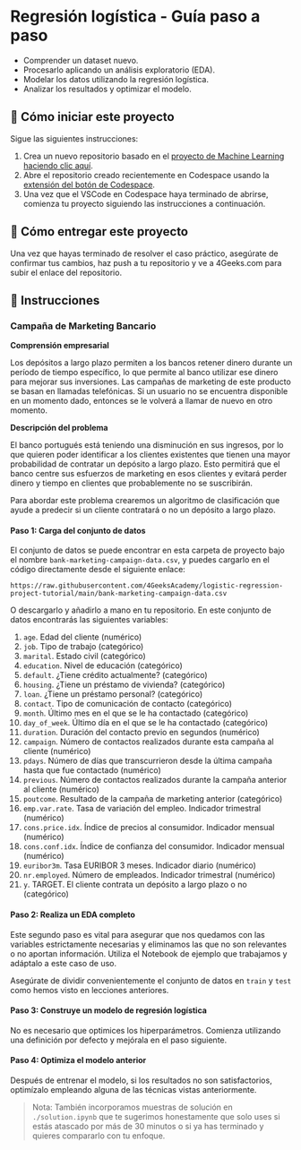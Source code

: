 <!-- hide -->
# Regresión logística - Guía paso a paso
<!-- endhide -->

- Comprender un dataset nuevo.
- Procesarlo aplicando un análisis exploratorio (EDA).
- Modelar los datos utilizando la regresión logística.
- Analizar los resultados y optimizar el modelo.

<onlyfor saas="false" withBanner="false">
  
## 🌱 Cómo iniciar este proyecto

Sigue las siguientes instrucciones:

1. Crea un nuevo repositorio basado en el [proyecto de Machine Learning](https://github.com/4GeeksAcademy/machine-learning-python-template) [haciendo clic aquí](https://github.com/4GeeksAcademy/machine-learning-python-template/generate).
2. Abre el repositorio creado recientemente en Codespace usando la [extensión del botón de Codespace](https://docs.github.com/es/codespaces/developing-in-codespaces/creating-a-codespace-for-a-repository#creating-a-codespace-for-a-repository).
3. Una vez que el VSCode en Codespace haya terminado de abrirse, comienza tu proyecto siguiendo las instrucciones a continuación.

</onlyfor>

## 🚛 Cómo entregar este proyecto

Una vez que hayas terminado de resolver el caso práctico, asegúrate de confirmar tus cambios, haz push a tu repositorio y ve a 4Geeks.com para subir el enlace del repositorio.

## 📝 Instrucciones

### Campaña de Marketing Bancario

**Comprensión empresarial**

Los depósitos a largo plazo permiten a los bancos retener dinero durante un período de tiempo específico, lo que permite al banco utilizar ese dinero para mejorar sus inversiones. Las campañas de marketing de este producto se basan en llamadas telefónicas. Si un usuario no se encuentra disponible en un momento dado, entonces se le volverá a llamar de nuevo en otro momento.

**Descripción del problema**

El banco portugués está teniendo una disminución en sus ingresos, por lo que quieren poder identificar a los clientes existentes que tienen una mayor probabilidad de contratar un depósito a largo plazo. Esto permitirá que el banco centre sus esfuerzos de marketing en esos clientes y evitará perder dinero y tiempo en clientes que probablemente no se suscribirán.

Para abordar este problema crearemos un algoritmo de clasificación que ayude a predecir si un cliente contratará o no un depósito a largo plazo.

#### Paso 1: Carga del conjunto de datos

El conjunto de datos se puede encontrar en esta carpeta de proyecto bajo el nombre `bank-marketing-campaign-data.csv`, y puedes cargarlo en el código directamente desde el siguiente enlace:

```text
https://raw.githubusercontent.com/4GeeksAcademy/logistic-regression-project-tutorial/main/bank-marketing-campaign-data.csv
```

O descargarlo y añadirlo a mano en tu repositorio. En este conjunto de datos encontrarás las siguientes variables:

1. `age`. Edad del cliente (numérico)
2. `job`. Tipo de trabajo (categórico)
3. `marital`. Estado civil (categórico)
4. `education`. Nivel de educación (categórico)
5. `default`. ¿Tiene crédito actualmente? (categórico)
6. `housing`. ¿Tiene un préstamo de vivienda? (categórico)
7. `loan`. ¿Tiene un préstamo personal? (categórico)
8. `contact`. Tipo de comunicación de contacto (categórico)
9. `month`. Último mes en el que se le ha contactado (categórico)
10. `day_of_week`. Último día en el que se le ha contactado (categórico)
11. `duration`. Duración del contacto previo en segundos (numérico)
12. `campaign`. Número de contactos realizados durante esta campaña al cliente (numérico)
13. `pdays`. Número de días que transcurrieron desde la última campaña hasta que fue contactado (numérico)
14. `previous`. Número de contactos realizados durante la campaña anterior al cliente (numérico)
15. `poutcome`. Resultado de la campaña de marketing anterior (categórico)
16. `emp.var.rate`. Tasa de variación del empleo. Indicador trimestral (numérico)
17. `cons.price.idx`. Índice de precios al consumidor. Indicador mensual (numérico)
18. `cons.conf.idx`. Índice de confianza del consumidor. Indicador mensual (numérico)
19. `euribor3m`. Tasa EURIBOR 3 meses. Indicador diario (numérico)
20. `nr.employed`. Número de empleados. Indicador trimestral (numérico)
21. `y`. TARGET. El cliente contrata un depósito a largo plazo o no (categórico)

#### Paso 2: Realiza un EDA completo

Este segundo paso es vital para asegurar que nos quedamos con las variables estrictamente necesarias y eliminamos las que no son relevantes o no aportan información. Utiliza el Notebook de ejemplo que trabajamos y adáptalo a este caso de uso.

Asegúrate de dividir convenientemente el conjunto de datos en `train` y `test` como hemos visto en lecciones anteriores.

#### Paso 3: Construye un modelo de regresión logística

No es necesario que optimices los hiperparámetros. Comienza utilizando una definición por defecto y mejórala en el paso siguiente.

#### Paso 4: Optimiza el modelo anterior

Después de entrenar el modelo, si los resultados no son satisfactorios, optimízalo empleando alguna de las técnicas vistas anteriormente.

> Nota: También incorporamos muestras de solución en `./solution.ipynb` que te sugerimos honestamente que solo uses si estás atascado por más de 30 minutos o si ya has terminado y quieres compararlo con tu enfoque.

